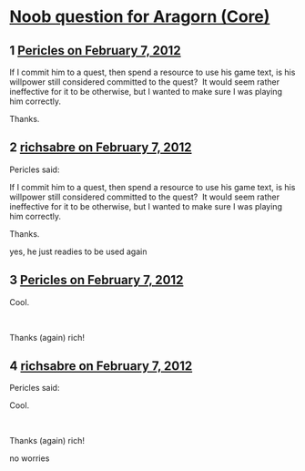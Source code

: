 # [Noob question for Aragorn (Core)](https://community.fantasyflightgames.com/topic/60143-noob-question-for-aragorn-core/)

## 1 [Pericles on February 7, 2012](https://community.fantasyflightgames.com/topic/60143-noob-question-for-aragorn-core/?do=findComment&comment=591128)

If I commit him to a quest, then spend a resource to use his game text, is his willpower still considered committed to the quest?  It would seem rather ineffective for it to be otherwise, but I wanted to make sure I was playing him correctly.

Thanks.

## 2 [richsabre on February 7, 2012](https://community.fantasyflightgames.com/topic/60143-noob-question-for-aragorn-core/?do=findComment&comment=591130)

Pericles said:

If I commit him to a quest, then spend a resource to use his game text, is his willpower still considered committed to the quest?  It would seem rather ineffective for it to be otherwise, but I wanted to make sure I was playing him correctly.

Thanks.



yes, he just readies to be used again

## 3 [Pericles on February 7, 2012](https://community.fantasyflightgames.com/topic/60143-noob-question-for-aragorn-core/?do=findComment&comment=591135)

Cool.

 

Thanks (again) rich!

## 4 [richsabre on February 7, 2012](https://community.fantasyflightgames.com/topic/60143-noob-question-for-aragorn-core/?do=findComment&comment=591137)

Pericles said:

Cool.

 

Thanks (again) rich!



no worries

